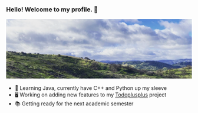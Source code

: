 ### Hello! Welcome to my profile. 👋

![A landscape shot of Toro Park in Salinas, CA](assets/images/toro_park_banner.png)

- 🔭 Learning Java, currently have C++ and Python up my sleeve
- 🖥 Working on adding new features to my [Todoplusplus](https://github.com/villaleo/todoplusplus) project
- 📚 Getting ready for the next academic semester
